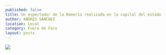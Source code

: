 ```yaml
---
published: false
title: Un espectador de la Romería realizada en la capital del estado
author: ANDRÉS SÁNCHEZ
location: Local
category: Fuera de Foco
layout: posts
---
```


![](http://i.imgur.com/PYpZXPVm.jpg)
